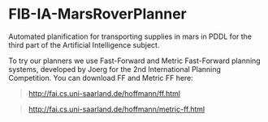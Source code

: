 # FIB-IA-MarsRoverPlanner

Automated planification for transporting supplies in mars in PDDL for the third part of the Artificial Intelligence subject.

To try our planners we use Fast-Forward and Metric Fast-Forward planning systems, developed by Joerg for the 2nd International Planning Competition. You can download FF and Metric FF here:
> http://fai.cs.uni-saarland.de/hoffmann/ff.html

> http://fai.cs.uni-saarland.de/hoffmann/metric-ff.html
